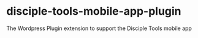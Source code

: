 # disciple-tools-mobile-app-plugin
The Wordpress Plugin extension to support the Disciple Tools mobile app
